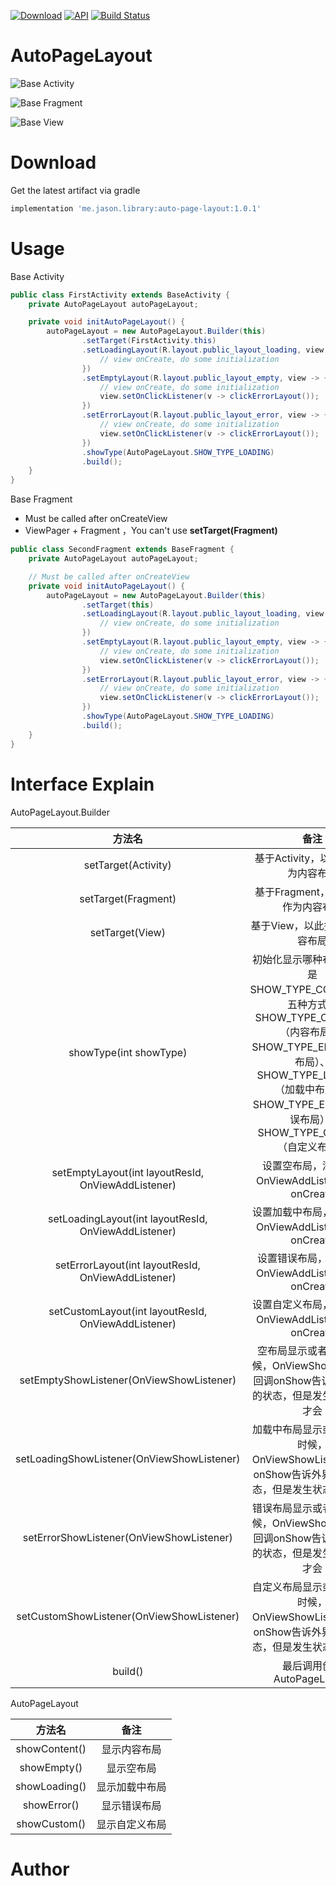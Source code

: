 [![Download](https://img.shields.io/badge/Download-AutoPageLayout-brightgreen.svg?style=flat)](https://bintray.com/jasonlian/maven/auto-page-layout)
[![API](https://img.shields.io/badge/API-16%2B-brightgreen.svg?style=flat)](https://android-arsenal.com/api?level=16)
[![Build Status](https://www.travis-ci.org/tomUp/AutoPageLayout.svg?branch=master)](https://www.travis-ci.org/tomUp/AutoPageLayout)

# AutoPageLayout


![Base Activity](https://github.com/tomUp/AutoPageLayout/blob/master/image/Base%20Activity.jpg?raw=true)

![Base Fragment](https://github.com/tomUp/AutoPageLayout/blob/master/image/Base%20Fragment.jpg?raw=true)

![Base View](https://github.com/tomUp/AutoPageLayout/blob/master/image/Base%20View.jpg?raw=true)

# Download

Get the latest artifact via gradle
```groovy
implementation 'me.jason.library:auto-page-layout:1.0.1'
```

# Usage

Base Activity

~~~java
public class FirstActivity extends BaseActivity {
    private AutoPageLayout autoPageLayout;

    private void initAutoPageLayout() {
        autoPageLayout = new AutoPageLayout.Builder(this)
                .setTarget(FirstActivity.this)
                .setLoadingLayout(R.layout.public_layout_loading, view -> {
                    // view onCreate, do some initialization
                })
                .setEmptyLayout(R.layout.public_layout_empty, view -> {
                    // view onCreate, do some initialization
                    view.setOnClickListener(v -> clickErrorLayout());
                })
                .setErrorLayout(R.layout.public_layout_error, view -> {
                    // view onCreate, do some initialization
                    view.setOnClickListener(v -> clickErrorLayout());
                })
                .showType(AutoPageLayout.SHOW_TYPE_LOADING)
                .build();
    }
}
~~~



Base Fragment

- Must be called after onCreateView
- ViewPager + Fragment ，You can't use **setTarget(Fragment)**

```java
public class SecondFragment extends BaseFragment {
    private AutoPageLayout autoPageLayout;

    // Must be called after onCreateView
    private void initAutoPageLayout() {
        autoPageLayout = new AutoPageLayout.Builder(this)
                .setTarget(this)
                .setLoadingLayout(R.layout.public_layout_loading, view -> {
                    // view onCreate, do some initialization
                })
                .setEmptyLayout(R.layout.public_layout_empty, view -> {
                    // view onCreate, do some initialization
                    view.setOnClickListener(v -> clickErrorLayout());
                })
                .setErrorLayout(R.layout.public_layout_error, view -> {
                    // view onCreate, do some initialization
                    view.setOnClickListener(v -> clickErrorLayout());
                })
                .showType(AutoPageLayout.SHOW_TYPE_LOADING)
                .build();
    }
}
```



# Interface Explain

AutoPageLayout.Builder

|                        方法名                        |                             备注                             |
| :--------------------------------------------------: | :----------------------------------------------------------: |
|                 setTarget(Activity)                  |              基于Activity，以此控件作为内容布局              |
|                 setTarget(Fragment)                  |              基于Fragment，以此控件作为内容布局              |
|                   setTarget(View)                    |                基于View，以此控件作为内容布局                |
|                showType(int showType)                | 初始化显示哪种布局，默认是SHOW_TYPE_CONTENT。五种方式：SHOW_TYPE_CONTENT（内容布局）、SHOW_TYPE_EMPTY（空布局）、SHOW_TYPE_LOADING（加载中布局）、SHOW_TYPE_ERROR（错误布局）、SHOW_TYPE_CUSTOM（自定义布局） |
|  setEmptyLayout(int layoutResId, OnViewAddListener)  |      设置空布局，添加成功OnViewAddListener回调onCreate       |
| setLoadingLayout(int layoutResId, OnViewAddListener) |    设置加载中布局，添加成功OnViewAddListener回调onCreate     |
|  setErrorLayout(int layoutResId, OnViewAddListener)  |     设置错误布局，添加成功OnViewAddListener回调onCreate      |
| setCustomLayout(int layoutResId, OnViewAddListener)  |    设置自定义布局，添加成功OnViewAddListener回调onCreate     |
|       setEmptyShowListener(OnViewShowListener)       | 空布局显示或者隐藏的时候，OnViewShowListener回调onShow告诉外界此时的状态，但是发生状态变化才会 |
|      setLoadingShowListener(OnViewShowListener)      | 加载中布局显示或者隐藏的时候，OnViewShowListener回调onShow告诉外界此时的状态，但是发生状态变化才会 |
|       setErrorShowListener(OnViewShowListener)       | 错误布局显示或者隐藏的时候，OnViewShowListener回调onShow告诉外界此时的状态，但是发生状态变化才会 |
|      setCustomShowListener(OnViewShowListener)       | 自定义布局显示或者隐藏的时候，OnViewShowListener回调onShow告诉外界此时的状态，但是发生状态变化才会 |
|                       build()                        |                  最后调用创建AutoPageLayout                  |



AutoPageLayout

|    方法名     |      备注      |
| :-----------: | :------------: |
| showContent() |  显示内容布局  |
|  showEmpty()  |   显示空布局   |
| showLoading() | 显示加载中布局 |
|  showError()  |  显示错误布局  |
| showCustom()  | 显示自定义布局 |



# Author
